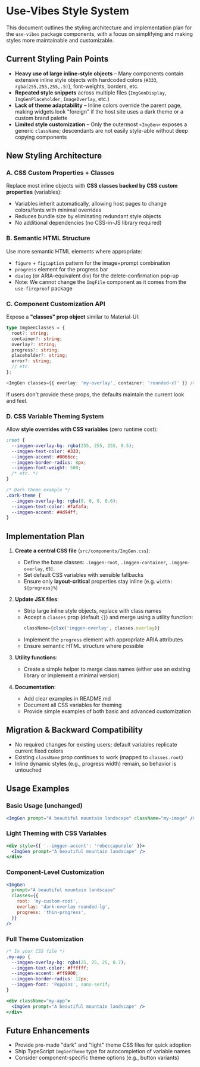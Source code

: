 # Use-Vibes Style System

This document outlines the styling architecture and implementation plan for the `use-vibes` package components, with a focus on simplifying and making styles more maintainable and customizable.

## Current Styling Pain Points

- **Heavy use of large inline-style objects** – Many components contain extensive inline style objects with hardcoded colors (`#333`, `rgba(255,255,255,.5)`), font-weights, borders, etc.
- **Repeated style snippets** across multiple files (`ImgGenDisplay`, `ImgGenPlaceholder`, `ImageOverlay`, etc.)
- **Lack of theme adaptability** – Inline colors override the parent page, making widgets look "foreign" if the host site uses a dark theme or a custom brand palette
- **Limited style customization** – Only the outermost `<ImgGen>` exposes a generic `className`; descendants are not easily style-able without deep copying components

## New Styling Architecture

### A. CSS Custom Properties + Classes

Replace most inline objects with **CSS classes backed by CSS custom properties** (variables):

- Variables inherit automatically, allowing host pages to change colors/fonts with minimal overrides
- Reduces bundle size by eliminating redundant style objects
- No additional dependencies (no CSS-in-JS library required)

### B. Semantic HTML Structure

Use more semantic HTML elements where appropriate:

- `figure` + `figcaption` pattern for the image+prompt combination
- `progress` element for the progress bar
- `dialog` (or ARIA-equivalent div) for the delete-confirmation pop-up
- Note: We cannot change the `ImgFile` component as it comes from the `use-fireproof` package

### C. Component Customization API

Expose a **"classes" prop object** similar to Material-UI:

```ts
type ImgGenClasses = {
  root?: string;
  container?: string;
  overlay?: string;
  progress?: string;
  placeholder?: string;
  error?: string;
  // etc.
};

<ImgGen classes={{ overlay: 'my-overlay', container: 'rounded-xl' }} />
```

If users don't provide these props, the defaults maintain the current look and feel.

### D. CSS Variable Theming System

Allow **style overrides with CSS variables** (zero runtime cost):

```css
:root {
  --imggen-overlay-bg: rgba(255, 255, 255, 0.5);
  --imggen-text-color: #333;
  --imggen-accent: #0066cc;
  --imggen-border-radius: 8px;
  --imggen-font-weight: 500;
  /* etc. */
}

/* Dark theme example */
.dark-theme {
  --imggen-overlay-bg: rgba(0, 0, 0, 0.6);
  --imggen-text-color: #fafafa;
  --imggen-accent: #4d94ff;
}
```

## Implementation Plan

1. **Create a central CSS file** (`src/components/ImgGen.css`):

   - Define the base classes: `.imggen-root`, `.imggen-container`, `.imggen-overlay`, etc.
   - Set default CSS variables with sensible fallbacks
   - Ensure only **layout-critical** properties stay inline (e.g. `width: ${progress}%`)

2. **Update JSX files**:

   - Strip large inline style objects, replace with class names
   - Accept a `classes` prop (default `{}`) and merge using a utility function:
     ```js
     className={clsx('imggen-overlay', classes.overlay)}
     ```
   - Implement the `progress` element with appropriate ARIA attributes
   - Ensure semantic HTML structure where possible

3. **Utility functions**:

   - Create a simple helper to merge class names (either use an existing library or implement a minimal version)

4. **Documentation**:
   - Add clear examples in README.md
   - Document all CSS variables for theming
   - Provide simple examples of both basic and advanced customization

## Migration & Backward Compatibility

- No required changes for existing users; default variables replicate current fixed colors
- Existing `className` prop continues to work (mapped to `classes.root`)
- Inline dynamic styles (e.g., progress width) remain, so behavior is untouched

## Usage Examples

### Basic Usage (unchanged)

```jsx
<ImgGen prompt="A beautiful mountain landscape" className="my-image" />
```

### Light Theming with CSS Variables

```jsx
<div style={{ '--imggen-accent': 'rebeccapurple' }}>
  <ImgGen prompt="A beautiful mountain landscape" />
</div>
```

### Component-Level Customization

```jsx
<ImgGen
  prompt="A beautiful mountain landscape"
  classes={{
    root: 'my-custom-root',
    overlay: 'dark-overlay rounded-lg',
    progress: 'thin-progress',
  }}
/>
```

### Full Theme Customization

```css
/* In your CSS file */
.my-app {
  --imggen-overlay-bg: rgba(25, 25, 25, 0.7);
  --imggen-text-color: #ffffff;
  --imggen-accent: #ff9900;
  --imggen-border-radius: 12px;
  --imggen-font: 'Poppins', sans-serif;
}
```

```jsx
<div className="my-app">
  <ImgGen prompt="A beautiful mountain landscape" />
</div>
```

## Future Enhancements

- Provide pre-made "dark" and "light" theme CSS files for quick adoption
- Ship TypeScript `ImgGenTheme` type for autocompletion of variable names
- Consider component-specific theme options (e.g., button variants)

